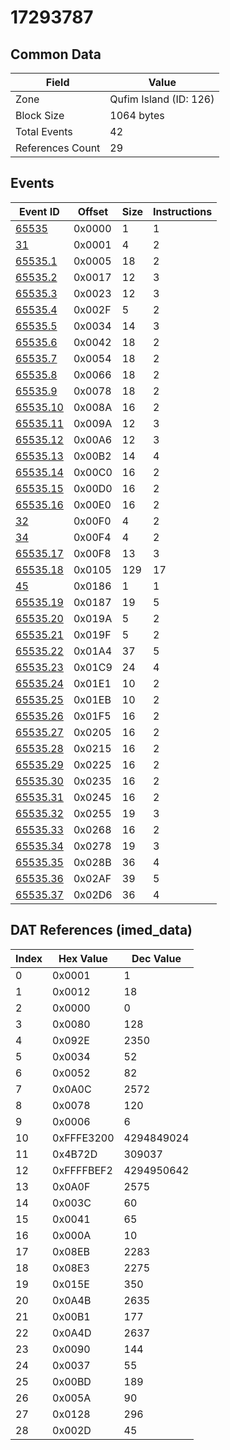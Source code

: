# 17293787

## Common Data

| Field            | Value                  |
|------------------|------------------------|
| Zone             | Qufim Island (ID: 126) |
| Block Size       | 1064 bytes             |
| Total Events     | 42                     |
| References Count | 29                     |

## Events

| Event ID                  | Offset   |   Size |   Instructions |
|---------------------------|----------|--------|----------------|
| [65535](./65535.md)       | 0x0000   |      1 |              1 |
| [31](./31.md)             | 0x0001   |      4 |              2 |
| [65535.1](./65535.1.md)   | 0x0005   |     18 |              2 |
| [65535.2](./65535.2.md)   | 0x0017   |     12 |              3 |
| [65535.3](./65535.3.md)   | 0x0023   |     12 |              3 |
| [65535.4](./65535.4.md)   | 0x002F   |      5 |              2 |
| [65535.5](./65535.5.md)   | 0x0034   |     14 |              3 |
| [65535.6](./65535.6.md)   | 0x0042   |     18 |              2 |
| [65535.7](./65535.7.md)   | 0x0054   |     18 |              2 |
| [65535.8](./65535.8.md)   | 0x0066   |     18 |              2 |
| [65535.9](./65535.9.md)   | 0x0078   |     18 |              2 |
| [65535.10](./65535.10.md) | 0x008A   |     16 |              2 |
| [65535.11](./65535.11.md) | 0x009A   |     12 |              3 |
| [65535.12](./65535.12.md) | 0x00A6   |     12 |              3 |
| [65535.13](./65535.13.md) | 0x00B2   |     14 |              4 |
| [65535.14](./65535.14.md) | 0x00C0   |     16 |              2 |
| [65535.15](./65535.15.md) | 0x00D0   |     16 |              2 |
| [65535.16](./65535.16.md) | 0x00E0   |     16 |              2 |
| [32](./32.md)             | 0x00F0   |      4 |              2 |
| [34](./34.md)             | 0x00F4   |      4 |              2 |
| [65535.17](./65535.17.md) | 0x00F8   |     13 |              3 |
| [65535.18](./65535.18.md) | 0x0105   |    129 |             17 |
| [45](./45.md)             | 0x0186   |      1 |              1 |
| [65535.19](./65535.19.md) | 0x0187   |     19 |              5 |
| [65535.20](./65535.20.md) | 0x019A   |      5 |              2 |
| [65535.21](./65535.21.md) | 0x019F   |      5 |              2 |
| [65535.22](./65535.22.md) | 0x01A4   |     37 |              5 |
| [65535.23](./65535.23.md) | 0x01C9   |     24 |              4 |
| [65535.24](./65535.24.md) | 0x01E1   |     10 |              2 |
| [65535.25](./65535.25.md) | 0x01EB   |     10 |              2 |
| [65535.26](./65535.26.md) | 0x01F5   |     16 |              2 |
| [65535.27](./65535.27.md) | 0x0205   |     16 |              2 |
| [65535.28](./65535.28.md) | 0x0215   |     16 |              2 |
| [65535.29](./65535.29.md) | 0x0225   |     16 |              2 |
| [65535.30](./65535.30.md) | 0x0235   |     16 |              2 |
| [65535.31](./65535.31.md) | 0x0245   |     16 |              2 |
| [65535.32](./65535.32.md) | 0x0255   |     19 |              3 |
| [65535.33](./65535.33.md) | 0x0268   |     16 |              2 |
| [65535.34](./65535.34.md) | 0x0278   |     19 |              3 |
| [65535.35](./65535.35.md) | 0x028B   |     36 |              4 |
| [65535.36](./65535.36.md) | 0x02AF   |     39 |              5 |
| [65535.37](./65535.37.md) | 0x02D6   |     36 |              4 |

## DAT References (imed_data)

|   Index | Hex Value   |   Dec Value |
|---------|-------------|-------------|
|       0 | 0x0001      |           1 |
|       1 | 0x0012      |          18 |
|       2 | 0x0000      |           0 |
|       3 | 0x0080      |         128 |
|       4 | 0x092E      |        2350 |
|       5 | 0x0034      |          52 |
|       6 | 0x0052      |          82 |
|       7 | 0x0A0C      |        2572 |
|       8 | 0x0078      |         120 |
|       9 | 0x0006      |           6 |
|      10 | 0xFFFE3200  |  4294849024 |
|      11 | 0x4B72D     |      309037 |
|      12 | 0xFFFFBEF2  |  4294950642 |
|      13 | 0x0A0F      |        2575 |
|      14 | 0x003C      |          60 |
|      15 | 0x0041      |          65 |
|      16 | 0x000A      |          10 |
|      17 | 0x08EB      |        2283 |
|      18 | 0x08E3      |        2275 |
|      19 | 0x015E      |         350 |
|      20 | 0x0A4B      |        2635 |
|      21 | 0x00B1      |         177 |
|      22 | 0x0A4D      |        2637 |
|      23 | 0x0090      |         144 |
|      24 | 0x0037      |          55 |
|      25 | 0x00BD      |         189 |
|      26 | 0x005A      |          90 |
|      27 | 0x0128      |         296 |
|      28 | 0x002D      |          45 |
